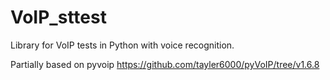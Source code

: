 # VoIP_sttest
Library for VoIP tests in Python with voice recognition.


Partially based on pyvoip https://github.com/tayler6000/pyVoIP/tree/v1.6.8
